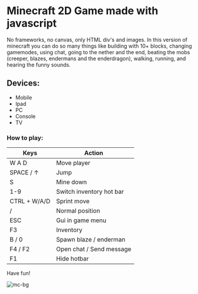 # Minecraft 2D Game made with javascript
No frameworks, no canvas, only HTML div's and images.
In this version of minecraft you can do so many things like building with 10+ blocks, changing gamemodes, using chat,
going to the nether and the end, beating the mobs (creeper, blazes, endermans and the enderdragon), walking, running,
and hearing the funny sounds.

## Devices: 
- Mobile
- Ipad
- PC
- Console
- TV
### How to play:
| Keys | Action |
| ----- | ----- |
| W A D | Move player |
| SPACE / ↑ | Jump |
| S | Mine down |
| 1-9 | Switch inventory hot bar |
| CTRL + W/A/D | Sprint move |
| / | Normal position |
| ESC | Gui in game menu |
| F3 | Inventory |
| B / 0 | Spawn blaze / enderman |
| F4 / F2 | Open chat / Send message |
| F1 | Hide hotbar |

Have fun!

![mc-bg](https://github.com/user908812/Minecraft/assets/144878705/db0548c9-4162-4d71-b238-0087f9d67aa2)

